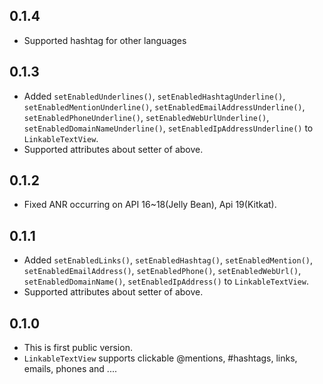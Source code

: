 ## 0.1.4
- Supported hashtag for other languages

## 0.1.3
- Added `setEnabledUnderlines()`, `setEnabledHashtagUnderline()`, `setEnabledMentionUnderline()`, `setEnabledEmailAddressUnderline()`, `setEnabledPhoneUnderline()`, `setEnabledWebUrlUnderline()`, `setEnabledDomainNameUnderline()`, `setEnabledIpAddressUnderline()` to `LinkableTextView`.
- Supported attributes about setter of above.

## 0.1.2
- Fixed ANR occurring on API 16~18(Jelly Bean), Api 19(Kitkat).

## 0.1.1
- Added `setEnabledLinks()`, `setEnabledHashtag()`, `setEnabledMention()`, `setEnabledEmailAddress()`, `setEnabledPhone()`, `setEnabledWebUrl()`, `setEnabledDomainName()`, `setEnabledIpAddress()` to `LinkableTextView`.
- Supported attributes about setter of above.

## 0.1.0
- This is first public version.
- `LinkableTextView` supports clickable @mentions, #hashtags, links, emails, phones and ....